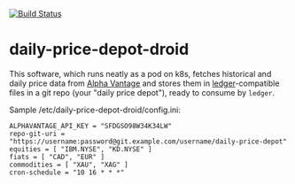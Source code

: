 [![Build Status](https://github.com/atgreen/daily-price-depot-droid/actions/workflows/build.yml/badge.svg)](https://github.com/atgreen/daily-price-depot-droid/actions)

# daily-price-depot-droid

This software, which runs neatly as a pod on k8s, fetches historical
and daily price data from [Alpha Vantage](https://alphavantage.co) and
stores them in [ledger](https://ledger-cli.org)-compatible files in a
git repo (your "daily price depot"), ready to consume by `ledger`.

Sample /etc/daily-price-depot-droid/config.ini:

    ALPHAVANTAGE_API_KEY = "SFDGSO98W34K34LW"
    repo-git-uri = "https://username:password@git.example.com/username/daily-price-depot"
    equities = [ "IBM.NYSE", "KD.NYSE" ]
    fiats = [ "CAD", "EUR" ]
    commodities = [ "XAU", "XAG" ]
    cron-schedule = "10 16 * * *"
